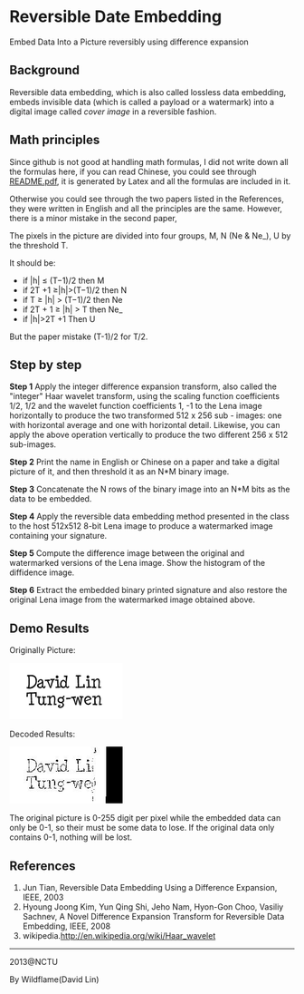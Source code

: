 Reversible Date Embedding
====================================================================

Embed Data Into a Picture reversibly using difference expansion

## Background

Reversible data embedding, which is also called lossless data embedding, embeds invisible data (which is called a payload or a watermark) into a digital image called *cover image* in a reversible fashion.

## Math principles

Since github is not good at handling math formulas, I did not write down all the formulas here, if you can read Chinese, you could see through <a href="README.pdf">README.pdf</a>, it is generated by Latex and all the formulas are included in it.

Otherwise you could see through the two papers listed in the References, they were written in English and all the principles are the same. However, there is a minor mistake in the second paper, 
          
The pixels in the picture are divided into four groups, M, N (Ne & Ne_), U by the threshold T.

It should be:

-   if |h| ≤ (T−1)/2 then M
-   if 2T +1 ≥|h|>(T−1)/2 then N
  -   if T ≥ |h| > (T−1)/2 then Ne
  -   if 2T + 1 ≥ |h| > T then Ne_ 
-   if |h|>2T +1 Then U

But the paper mistake (T-1)/2 for T/2.

## Step by step

**Step 1** Apply the integer difference expansion transform, also called the "integer" Haar wavelet transform, using the scaling function coefficients 1/2, 1/2 and the wavelet function coefficients 1, -1 to the Lena image horizontally to produce the two transformed 512 x 256 sub - images: one with horizontal average and one with horizontal detail. Likewise, you can apply the above operation vertically to produce the
two different 256 x 512 sub-images.

**Step 2** Print the name in English or Chinese on a paper and take a digital
picture of it, and then threshold it as an N*M binary image.

**Step 3** Concatenate the N rows of the binary image into an N*M bits as the
data to be embedded.

**Step 4** Apply the reversible data embedding method presented in the class
to the host 512x512 8-bit Lena image to produce a watermarked image
containing your signature.

**Step 5** Compute the difference image between the original and watermarked
versions of the Lena image. Show the histogram of the diffidence image. 

**Step 6** Extract the embedded binary printed signature and also restore the
original Lena image from the watermarked image obtained above.

## Demo Results

Originally Picture:

<img src="./figure/myname.JPG" alt="Orginally Picture">

Decoded Results:

<img src="./d_watermark.jpg" alt="Decoded Results">

The original picture is 0-255 digit per pixel while the embedded data can only be 0-1, so their must be some data to lose. If the original data only contains 0-1, nothing will be lost.

## References

1. Jun Tian, Reversible Data Embedding Using a Difference Expansion, IEEE, 2003
3. Hyoung Joong Kim, Yun Qing Shi, Jeho Nam, Hyon-Gon Choo, Vasiliy Sachnev, A Novel Difference Expansion Transform for Reversible Data Embedding, IEEE, 2008
2. wikipedia.http://en.wikipedia.org/wiki/Haar_wavelet

---------------------------
2013@NCTU

By Wildflame(David Lin)

